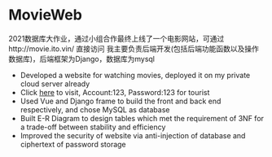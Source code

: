 # MovieWeb

2021数据库大作业，通过小组合作最终上线了一个电影网站，可通过http://movie.ito.vin/ 直接访问
我主要负责后端开发(包括后端功能函数以及操作数据库)，后端框架为Django，数据库为mysql
* Developed a website for watching movies, deployed it on my private cloud server already
* Click [here](http://movie.ito.vin/) to visit, Account:123, Password:123 for tourist
* Used Vue and Django frame to build the front and back end respectively, and chose MySQL as database
* Built E-R Diagram to design tables which met the requirement of 3NF for a trade-off between stability and efficiency
* Improved the security of website via anti-injection of database and ciphertext of password storage
